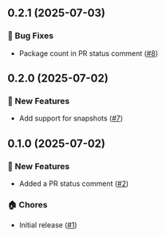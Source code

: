 ## 0.2.1 (2025-07-03)

### 🐛 Bug Fixes
- Package count in PR status comment ([#8](https://github.com/cadamsdev/lazy-release-action/pull/8))


## 0.2.0 (2025-07-02)

### 🚀 New Features
- Add support for snapshots ([#7](https://github.com/cadamsdev/lazy-release-action/pull/7))


## 0.1.0 (2025-07-02)

### 🚀 New Features
- Added a PR status comment ([#2](https://github.com/cadamsdev/lazy-release-action/pull/2))

### 🏠 Chores
- Initial release ([#1](https://github.com/cadamsdev/lazy-release-action/pull/1))
